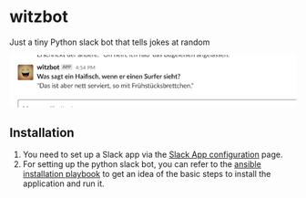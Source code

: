 # witzbot
Just a tiny Python slack bot that tells jokes at random

![](./witzbot.png)

## Installation

1) You need to set up a Slack app via the [Slack App configuration](https://api.slack.com/apps?new_app=1) page. 
2) For setting up the python slack bot, you can refer to the [ansible installation playbook](deploy/install_witzbot.yml) to get an idea of the basic steps to install the application and run it.

